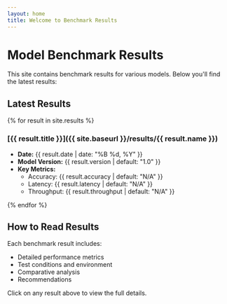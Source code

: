 ```yaml
---
layout: home
title: Welcome to Benchmark Results
---
```


# Model Benchmark Results

This site contains benchmark results for various models. Below you'll find the latest results:

## Latest Results

{% for result in site.results %}
### [{{ result.title }}]({{ site.baseurl }}/results/{{ result.name }})
- **Date:** {{ result.date | date: "%B %d, %Y" }}
- **Model Version:** {{ result.version | default: "1.0" }}
- **Key Metrics:**
  - Accuracy: {{ result.accuracy | default: "N/A" }}
  - Latency: {{ result.latency | default: "N/A" }}
  - Throughput: {{ result.throughput | default: "N/A" }}

{% endfor %}

## How to Read Results

Each benchmark result includes:
- Detailed performance metrics
- Test conditions and environment
- Comparative analysis
- Recommendations

Click on any result above to view the full details. 
